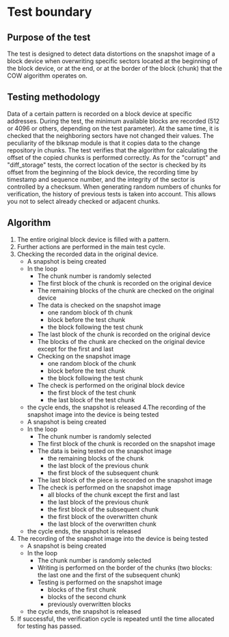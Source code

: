 # Test boundary

## Purpose of the test
The test is designed to detect data distortions on the snapshot image of a block device when overwriting specific sectors located at the beginning of the block device, or at the end, or at the border of the block (chunk) that the COW algorithm operates on.

## Testing methodology
Data of a certain pattern is recorded on a block device at specific addresses.
During the test, the minimum available blocks are recorded (512 or 4096 or others, depending on the test parameter).
At the same time, it is checked that the neighboring sectors have not changed their values.
The peculiarity of the blksnap module is that it copies data to the change repository in chunks.
The test verifies that the algorithm for calculating the offset of the copied chunks is performed correctly.
As for the "corrupt" and "diff_storage" tests, the correct location of the sector is checked by its offset from the beginning of the block device, the recording time by timestamp and sequence number, and the integrity of the sector is controlled by a checksum.
When generating random numbers of chunks for verification, the history of previous tests is taken into account. This allows you not to select already checked or adjacent chunks.

## Algorithm
1. The entire original block device is filled with a pattern.
2. Further actions are performed in the main test cycle.
3. Checking the recorded data in the original device.
	* A snapshot is being created
	* In the loop
		* The chunk number is randomly selected
		* The first block of the chunk is recorded on the original device
		* The remaining blocks of the chunk are checked on the original device
		* The data is checked on the snapshot image
			* one random block of th chunk
			* block before the test chunk
			* the block following the test chunk
		* The last block of the chunk is recorded on the original device
		* The blocks of the chunk are checked on the original device except for the first and last
		* Checking on the snapshot image
			* one random block of the chunk
			* block before the test chunk
			* the block following the test chunk
		* The check is performed on the original block device
			* the first block of the test chunk
			* the last block of the test chunk
	* the cycle ends, the snapshot is released
4.The recording of the snapshot image into the device is being tested
	* A snapshot is being created
	* In the loop
		* The chunk number is randomly selected
		* The first block of the chunk is recorded on the snapshot image
		* The data is being tested on the snapshot image
			* the remaining blocks of the chunk
			* the last block of the previous chunk
			* the first block of the subsequent chunk
		* The last block of the piece is recorded on the snapshot image
		* The check is performed on the snapshot image
			* all blocks of the chunk except the first and last
			* the last block of the previous chunk
			* the first block of the subsequent chunk
			* the first block of the overwritten chunk
			* the last block of the overwritten chunk
	* the cycle ends, the snapshot is released
5. The recording of the snapshot image into the device is being tested
	* A snapshot is being created
	* In the loop
		* The chunk number is randomly selected
		* Writing is performed on the border of the chunks (two blocks: the last one and the first of the subsequent chunk)
		* Testing is performed on the snapshot image
			* blocks of the first chunk
			* blocks of the second chunk
			* previously overwritten blocks
	* the cycle ends, the snapshot is released
6. If successful, the verification cycle is repeated until the time allocated for testing has passed.
